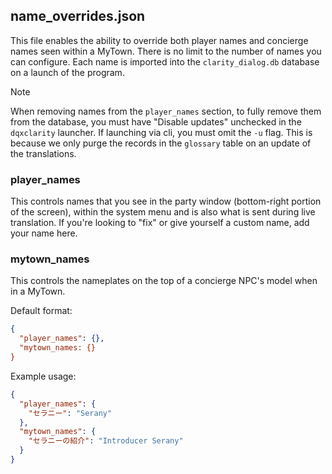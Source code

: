 ## name_overrides.json

This file enables the ability to override both player names and concierge names seen within a MyTown. There is no limit to the number of names you can configure. Each name is imported into the `clarity_dialog.db` database on a launch of the program.

> [!NOTE]
> When removing names from the `player_names` section, to fully remove them from the database, you must have "Disable updates" unchecked in the `dqxclarity` launcher. If launching via cli, you must omit the `-u` flag. This is because we only purge the records in the `glossary` table on an update of the translations.

### player_names

This controls names that you see in the party window (bottom-right portion of the screen), within the system menu and is also what is sent during live translation. If you're looking to "fix" or give yourself a custom name, add your name here.

### mytown_names

This controls the nameplates on the top of a concierge NPC's model when in a MyTown.

Default format:

```json
{
  "player_names": {},
  "mytown_names: {}
}
```

Example usage:

```json
{
  "player_names": {
    "セラニー": "Serany"
  },
  "mytown_names": {
    "セラニーの紹介": "Introducer Serany"
  }
}
